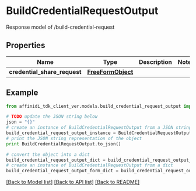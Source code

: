 # BuildCredentialRequestOutput

Response model of /build-credential-request

## Properties

| Name                         | Type                                    | Description | Notes |
| ---------------------------- | --------------------------------------- | ----------- | ----- |
| **credential_share_request** | [**FreeFormObject**](FreeFormObject.md) |             |

## Example

```python
from affinidi_tdk_client_ver.models.build_credential_request_output import BuildCredentialRequestOutput

# TODO update the JSON string below
json = "{}"
# create an instance of BuildCredentialRequestOutput from a JSON string
build_credential_request_output_instance = BuildCredentialRequestOutput.from_json(json)
# print the JSON string representation of the object
print BuildCredentialRequestOutput.to_json()

# convert the object into a dict
build_credential_request_output_dict = build_credential_request_output_instance.to_dict()
# create an instance of BuildCredentialRequestOutput from a dict
build_credential_request_output_form_dict = build_credential_request_output.from_dict(build_credential_request_output_dict)
```

[[Back to Model list]](../README.md#documentation-for-models) [[Back to API list]](../README.md#documentation-for-api-endpoints) [[Back to README]](../README.md)
